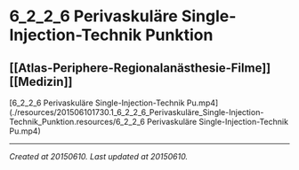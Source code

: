 # 6_2_2_6 Perivaskuläre Single-Injection-Technik Punktion
 [[Atlas-Periphere-Regionalanästhesie-Filme]] [[Medizin]] 
---



[6\_2\_2\_6 Perivaskuläre Single-Injection-Technik Pu.mp4](./resources/201506101730.1_6_2_2_6_Perivaskuläre_Single-Injection-Technik_Punktion.resources/6_2_2_6 Perivaskuläre Single-Injection-Technik Pu.mp4)

---

_Created at 20150610._
_Last updated at 20150610._



